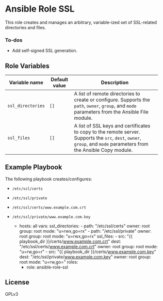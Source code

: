 # Ansible Role SSL

This role creates and manages an arbitrary, variable-ized set of SSL-related
directories and files.

### To-dos

- Add self-signed SSL generation.

## Role Variables

| Variable name     | Default value | Description |
|-------------------|---------------|-------------|
| `ssl_directories` | `[]`          | A list of remote directories to create or configure. Supports the `path`, `owner`, `group`, and `mode` parameters from the Ansible File module. |
| `ssl_files`       | `[]`          | A list of SSL keys and certificates to copy to the remote server. Supports the `src`, `dest`, `owner`, `group`, and `mode` parameters from the Ansible Copy module. |

## Example Playbook

The following playbook creates/configures:

  - `/etc/ssl/certs`
  - `/etc/ssl/private`
  - `/etc/ssl/certs/www.example.com.crt`
  - `/etc/ssl/private/www.example.com.key`

    - hosts: all
      vars:
        ssl_directories:
          - path: "/etc/ssl/certs"
            owner: root
            group: root
            mode: "u=rwx,go=rx"
          - path: "/etc/ssl/private"
            owner: root
            group: root
            mode: "u=rwx,go=rx"
        ssl_files:
          - src: "{{ playbook_dir }}/certs/www.example.com.crt"
            dest: "/etc/ssl/certs/www.example.com.crt"
            owner: root
            group: root
            mode: "u=rw,go=r"
          - src: "{{ playbook_dir }}/certs/www.example.com.key"
            dest: "/etc/ssl/private/www.example.com.key"
            owner: root
            group: root
            mode: "u=rw,go="
      roles:
        - role: ansible-role-ssl

## License

GPLv3
